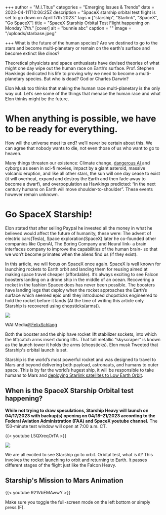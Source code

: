 +++
author = "M.I.Titus"
categories = "Emerging Issues & Trends"
date = 2023-04-11T10:06:25Z
description = "SpaceX starship orbital test flight is set to go down on April 17th 2023."
tags = ["starship", "Starlink", "SpaceX", "Go SpaceX"]
title = "SpaceX Starship Orbital Test Flight happening on Monday 17th."
[cover]
alt = "bunnie abc"
caption = ""
image = "/uploads/starbase.jpeg"

+++
What is the future of the human species? Are we destined to go to the stars and become multi-planetary or remain on the earth's surface and become extinct like dinos?

Theoretical physicists and space enthusiasts have devised theories of what might one day wipe out the human race on Earth’s surface. Prof. Stephen Hawkings dedicated his life to proving why we need to become a multi-planetary species. But who is dead? God or Charles Darwin?

Elon Musk too thinks that making the human race multi-planetary is the only way out. Let’s see some of the things that menace the human race and what Elon thinks might be the future.

# When anything is possible, we have to be ready for everything.

How will the universe meet its end? we’ll never be certain about this. We can agree that nobody wants to die, not even those of us who want to go to heaven.

Many things threaten our existence: Climate change, [dangerous AI ](https://www.bunnieabc.com/posts/conversational-ai-dangerous-ai-the-journey-to-ai-conciousness/)and cyborgs as seen in sci-fi movies, impact by a giant asteroid, massive volcanic eruption, and like all other stars, the sun will one day cease to exist (it will overheat, expand and destroy the Earth and then fade away to become a dwarf), and overpopulation as Hawkings predicted: “in the next century humans on Earth will move shoulder-to-shoulder”. These events however remain unknown.

# Go SpaceX Starship!

Elon stated that after selling Paypal he invested all the money in what he believed would affect the future of humanity, these were: The advent of electric cars(Tesla), Space exploration(SpaceX) later he co-founded other companies like OpenAI, The Boring Company and Neural link- a brain interfaces company to improve the capabilities of the human brain- so that we won’t become primates when the aliens find us (if they exist).

In this article, we will focus on SpaceX once again. SpaceX is well known for launching rockets to Earth orbit and landing them for reusing aimed at making space travel cheaper (affordable). It’s always exciting to see Falcon boosters landing on a drone ship in the middle of an ocean. Recovering a rocket in the fashion Spacex does has never been possible. The boosters have landing legs that deploy when the rocket approaches the Earth’s surface which seemed epic until they introduced chopsticks engineered to hold the rocket before it lands (At the time of writing this article only Starship is recovered using chopsticks(arms)).

![](/uploads/image-removebg-preview-5.png)

WAI Media[@FelixSchlang](https://twitter.com/FelixSchlang)

Both the booster and the ship have rocket lift stabilizer sockets, into which the lift/catch arms insert during lifts. That tall metallic “skyscraper” is known as the launch tower it holds the arms (chopsticks). Elon musk Tweeted that Starship's orbital launch is set.

Starship is the world’s most powerful rocket and was designed to travel to Mars and beyond delivering both payload, astronauts, and humans to outer space. This is by far the world’s hugest ship, it will be responsible to take humans to Mars and [deploying Starlink satellites to Low Earth Orbit](https://www.bunnieabc.com/posts/starlink-internet-future-of-high-speed-connection-in-remote-areas/). 

## When is the SpaceX Starship Orbital test happening?

**While not trying to draw speculations, Starship Heavy will launch on 04/17/2023 with backup(s) opening on 04/18–21/2023 according to the Federal Aviation Administration (FAA) and SpaceX youtube channel.** The 150-minute test window will open at 7:00 a.m. CT.

{{< youtube L5QXreqOrTA >}}

![](/uploads/faastraship.jpg)

We are all excited to see Starship go to orbit. Orbital test, what is it? This involves the rocket launching to orbit and returning to Earth. It passes different stages of the flight just like the Falcon Heavy.

## Starship's Mission to Mars Animation

{{< youtube 921VbEMAwwY >}}

Make sure you toggle the full-screen mode on the left bottom or simply press (F).
